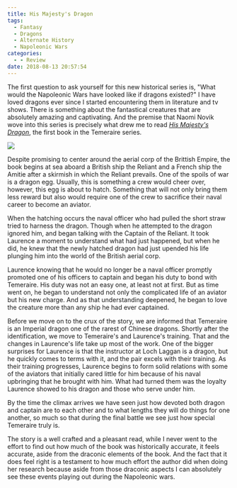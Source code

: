 ```yaml
---
title: His Majesty's Dragon
tags: 
  - Fantasy
  - Dragons
  - Alternate History
  - Napoleonic Wars
categories:
  - - Review
date: 2018-08-13 20:57:54
---
```


The first question to ask yourself for this new historical series is, "What would the Napoleonic Wars have looked like if dragons existed?"  I have loved dragons ever since I started encountering them in literature and tv shows.  There is something about the fantastical creatures that are absolutely amazing and captivating.  And the premise that Naomi Novik wove into this series is precisely what drew me to read [_His Majesty's Dragon_](https://www.amazon.com/gp/product/0345481283/ref=as_li_tl?ie=UTF8&camp=1789&creative=9325&creativeASIN=0345481283&linkCode=as2&tag=mysite009e-20&linkId=6cde67a6da69a9478c278e46771011bc), the first book in the Temeraire series.<!-- more --><div class="embedded-image-left">![](./his-majestys-dragon.jpg)</div>

Despite promising to center around the aerial corp of the Brittish Empire, the book begins at sea aboard a British ship the Reliant and a French ship the Amitie after a skirmish in which the Reliant prevails.  One of the spoils of war is a dragon egg. Usually, this is something a crew would cheer over, however, this egg is about to hatch.  Something that will not only bring them less reward but also would require one of the crew to sacrifice their naval career to become an aviator.

When the hatching occurs the naval officer who had pulled the short straw tried to harness the dragon.  Though when he attempted to the dragon ignored him, and began talking with the Captain of the Reliant.  It took Laurence a moment to understand what had just happened, but when he did, he knew that the newly hatched dragon had just upended his life plunging him into the world of the British aerial corp.

Laurence knowing that he would no longer be a naval officer promptly promoted one of his officers to captain and began his duty to bond with Temeraire.  His duty was not an easy one, at least not at first.  But as time went on, he began to understand not only the complicated life of an aviator but his new charge.  And as that understanding deepened, he began to love the creature more than any ship he had ever captained.

Before we move on to the crux of the story, we are informed that Temeraire is an Imperial dragon one of the rarest of Chinese dragons.  Shortly after the identification, we move to Temeraire's and Laurence's training.  That and the changes in Laurence's life take up most of the work.  One of the bigger surprises for Laurence is that the instructor at Loch Laggan is a dragon, but he quickly comes to terms with it, and the pair excels with their training.  As their training progresses, Laurence begins to form solid relations with some of the aviators that initially cared little for him because of his naval upbringing that he brought with him.  What had turned them was the loyalty Laurence showed to his dragon and those who serve under him.

By the time the climax arrives we have seen just how devoted both dragon and captain are to each other and to what lengths they will do things for one another, so much so that during the final battle we see just how special Temeraire truly is.

The story is a well crafted and a pleasant read, while I never went to the effort to find out how much of the book was historically accurate, it feels accurate, aside from the draconic elements of the book.  And the fact that it does feel right is a testament to how much effort the author did when doing her research because aside from those draconic aspects I can absolutely see these events playing out during the Napoleonic wars.